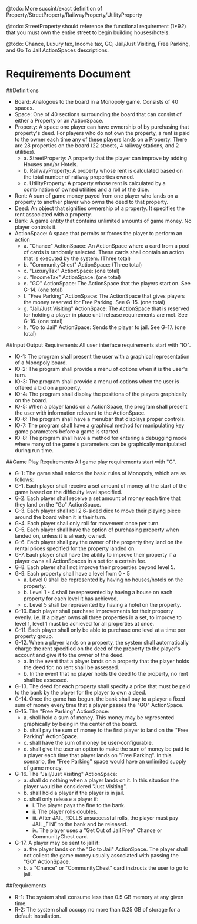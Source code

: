 @todo: More succint/exact definition of Property/StreetProperty/RailwayProperty/UtilityProperty

@todo: StreetProperty should reference the functional requirement (1*9.?) that you must own the entire street to begin building houses/hotels.

@todo: Chance, Luxury tax, Income tax, GO, Jail/Just Visiting, Free Parking, and Go To Jail ActionSpaces descriptions.

Requirements Document
=====================

##Definitions
* Board: Analogous to the board in a Monopoly game. Consists of 40 spaces.  
* Space: One of 40 sections surrounding the board that can consist of either a Property or an ActionSpace.  
* Property: A space one player can have ownership of by purchasing that property's deed. For players who do not own the property, a rent is paid to the owner each time any of these players lands on a Property. There are 28 properties on the board (22 streets, 4 railway stations, and 2 utilities).  
    + a. StreetProperty: A property that the player can improve by adding Houses and/or Hotels.  
    + b. RailwayProperty: A property whose rent is calculated based on the total number of railway properties owned.  
    + c. UtilityProperty: A property whose rent is calculated by a combination of owned utilities and a roll of the dice.  
* Rent: A sum of game money payed from one player who lands on a property to another player who owns the deed to that property.  
* Deed: An object that signifies ownership of a property. It specifies the rent associated with a property.
* Bank: A game entity that contains unlimited amounts of game money. No player controls it.
* ActionSpace: A space that permits or forces the player to perform an action  
	+ a. "Chance" ActionSpace: An ActionSpace where a card from a pool of cards is randomly selected. 
         These cards shall contain an action that is executed by the system. (Three total)  
	+ b. "CommunityChest" ActionSpace: (Three total)  
	+ c. "LuxuryTax" ActionSpace: (one total)  
	+ d. "IncomeTax" ActionSpace: (one total)  
	+ e. "GO" ActionSpace: The ActionSpace that the players start on. See G-14. (one total)  
	+ f. "Free Parking" ActionSpace: The ActionSpace that gives players the money reserved for Free Parking. See G-15. (one total)  
	+ g. "Jail/Just Visiting" ActionSpace: The ActionSpace that is reserved for holding a player in place until release requirements are met. See G-16. (one total)  
	+ h. "Go to Jail" ActionSpace: Sends the player to jail. See G-17. (one total)  

##Input Output Requirements
All user interface requirements start with "IO".  

* IO-1: The program shall present the user with a graphical representation of a Monopoly board.  
* IO-2: The program shall provide a menu of options when it is the user's turn.  
* IO-3: The program shall provide a menu of options when the user is offered a bid on a property.  
* IO-4: The program shall display the positions of the players graphically on the board.  
* IO-5: When a player lands on a ActionSpace, the program shall present the user with information
		relevant to the ActionSpace.  
* IO-6: The program shall have a menubar that displays proper controls.  
* IO-7: The program shall have a graphical method for manipulating key game parameters before a game
		is started.  
* IO-8: The program shall have a method for entering a debugging mode where many of the game's
		parameters can be graphically manipulated during run time.  
   
##Game Play Requirements
All game play requirements start with "G".

* G-1: The game shall enforce the basic rules of Monopoly, which are as follows:  
* G-1. Each player shall receive a set amount of money at the start of the game based on the difficulty level specified.  
* G-2. Each player shall receive a set amount of money each time that they land on the "Go" ActionSpace.  
* G-3. Each player shall roll 2 6-sided dice to move their playing piece around the board when it is their turn.  
* G-4. Each player shall only roll for movement once per turn.  
* G-5. Each player shall have the option of purchasing property when landed on, unless it is already owned.  
* G-6. Each player shall pay the owner of the property they land on the rental prices specified for the property landed on.   
* G-7. Each player shall have the ability to improve their property if a player owns all ActionSpaces in a set for a certain fee.  
* G-8. Each player shall not improve their properties beyond level 5.  
* G-9. Each property shall have a level from 0 - 5  
    + a. Level 0 shall be represented by having no houses/hotels on the property.  
    + b. Level 1 - 4 shall be represented by having a house on each property for each level it has achieved.  
    + c. Level 5 shall be represented by having a hotel on the property.  
* G-10. Each player shall purchase improvements for their property evenly.
           i.e. If a player owns all three properties in a set, to improve to level 1, level 1 must be achieved
           for all properties at once.  
* G-11. Each player shall only be able to purchase one level at a time per property group.  
* G-12. When a player lands on a property, the system shall automatically charge the rent specified on the deed
        of the property to the player's account and give it to the owner of the deed.
    + a. In the event that a player lands on a property that the player holds the deed for, no rent shall be assessed.
    + b. In the event that no player holds the deed to the property, no rent shall be assessed.
* G-13. The deed for each property shall specify a price that must be paid to the bank by the player for the player to own a deed.
* G-14. Once the game has begun, the bank shall pay to a player a fixed sum of money every time that a player passes the "GO" ActionSpace.
* G-15. The "Free Parking" ActionSpace:  
    + a. shall hold a sum of money. This money may be represented graphically by being in the center of the board.
    + b. shall pay the sum of money to the first player to land on the "Free Parking" ActionSpace.
    + c. shall have the sum of money be user-configurable.
    + d. shall give the user an option to make the sum of money be paid to a player each time that player lands on "Free Parking".
         In this scenario, the "Free Parking" space would have an unlimited supply of game money.
* G-16. The "Jail/Just Visiting" ActionSpace:  
    + a. shall do nothing when a player lands on it. In this situation the player would be considered "Just Visiting".  
    + b. shall hold a player if the player is in jail.  
    + c. shall only release a player if:  
        - i. The player pays the fine to the bank.
        - ii. The player rolls doubles.
        - iii. After JAIL_ROLLS unsuccessful rolls, the player must pay JAIL_FINE to the bank and be released.
        - iv. The player uses a "Get Out of Jail Free" Chance or CommunityChest card.
* G-17. A player may be sent to jail if:
    + a. the player lands on the "Go to Jail" ActionSpace. The player shall not collect the game money usually associated with passing the "GO" ActionSpace.
    + b. a "Chance" or "CommunityChest" card instructs the user to go to jail.

##Requirements

* R-1: The system shall consume less than 0.5 GB memory at any given time.  
* R-2: The system shall occupy no more than 0.25 GB of storage for a default installation.  
